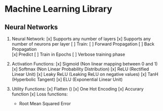 # Machine Learning Library

## Neural Networks

1. Neural Network:
[x] Supports any number of layers
[x] Supports any number of neurons per layer
[ ] Train:
    [ ] Forward Propagation
    [ ] Back Propagation  
[x] Predict
[ ] Train in Epochs
[ ] Verbose training phase 

2. Activation Functions:
[x] Sigmoid (Non linear mapping between 0 and 1)
[x] Softmax (Non Linear Probability Distribution)
[x] ReLU (Rectified Linear Unit)
[x] Leaky ReLU (Leaking ReLU on negative values)
[x] TanH (Hyperbolic Tangent)
[x] ELU (Exponential Linear Unit)

3. Utility Functions:
[x] Flatten ()
[x] One Hot Encoding
[x] Accurary function
[x] Loss functions:
    - Root Mean Squared Error